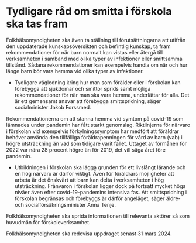 # Tydligare råd om smitta i förskola ska tas fram

Folkhälsomyndigheten ska även ta ställning till förutsättningarna att utifrån den uppdaterade kunskapsöversikten och befintlig kunskap, ta fram rekommendationer för när barn normalt kan vistas eller återgå till verksamheten i samband med olika typer av infektioner eller smittsamma tillstånd. Sådana rekommendationer kan exempelvis handla om när och hur länge barn bör vara hemma vid olika typer av infektioner.

- Tydligare vägledning kring hur man som förälder eller i förskolan kan förebygga att sjukdomar och smittor sprids samt möjliga rekommendationer för när man ska vara hemma, underlättar för alla. Det är ett gemensamt ansvar att förebygga smittspridning, säger socialminister Jakob Forssmed.

Rekommendationerna om att stanna hemma vid symtom på covid-19 som lämnades under pandemin har fått starkt genomslag. Riktlinjerna för närvaro i förskolan vid exempelvis förkylningssymptom har medfört att föräldrar behöver använda den tillfälliga föräldrapenningen för vård av barn (vab) i högre utsträckning än vad som tidigare varit fallet. Uttaget av förmånen för 2022 var nära 28 procent högre än för 2019, det vill säga året före pandemin.

- Utbildningen i förskolan ska lägga grunden för ett livslångt lärande och en hög närvaro är därför viktigt. Även för föräldrars möjligheter att arbeta är det önskvärt att barn kan delta i verksamheten i hög utsträckning. Frånvaron i förskolan ligger dock på fortsatt mycket höga nivåer även efter covid-19-pandemins intensiva fas. Att smittspridning i förskolan begränsas och förebyggs är därför angeläget, säger äldre- och socialförsäkringsminister Anna Tenje.

Folkhälsomyndigheten ska sprida informationen till relevanta aktörer så som huvudmän för förskoleverksamhet.

Folkhälsomyndigheten ska redovisa uppdraget senast 31 mars 2024.
